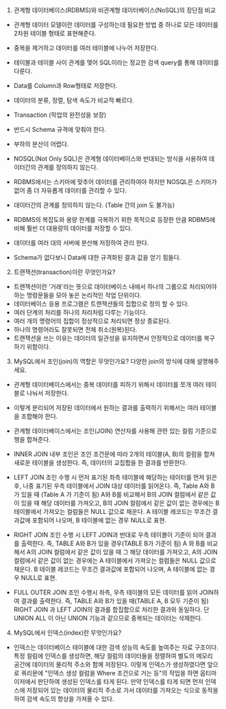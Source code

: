1. 관계형 데이터베이스(RDBMS)와 비관계형 데이터베이스(NoSQL)의 장단점 비교

- 관계형 데이터 모델이란 데이터를 구성하는데 필요한 방법 중 하나로 모든 데이터를 2차원 테이블 형태로 표현해준다.
- 중복을 제거하고 데이터를 여러 테이블에 나누어 저장한다.
- 테이블과 테이블 사이 관계를 맺어 SQL이라는 정교한 검색 query를 통해 데이터를 다룬다.
- Data를 Column과 Row형태로 저장한다.
- 데이터의 분류, 정렬, 탐색 속도가 비교적 빠르다.
- Transaction (작업의 완전성을 보장)
- 반드시 Schema 규격에 맞춰야 한다.
- 부하의 분산이 어렵다.

- NOSQL(Not Only SQL)은 관계형 데이터베이스와 반대되는 방식을 사용하여 데이터간의 관계를 정의하지 않는다.
- RDBMS에서는 스키마에 맞추어 데이터를 관리하여야 하지만 NOSQL은 스키마가 없어 좀 더 자유롭게 데이터를 관리할 수 있다.
- 데이터간의 관계를 정의하지 않는다. (Table 간의 join 도 불가능)
- RDBMS의 복잡도와 용량 한계를 극복하기 위한 목적으로 등장한 만큼 RDBMS에 비해 훨씬 더 대용량의 데이터를 저장할 수 있다.
- 데이터를 여러 대의 서버에 분산해 저장하여 관리 한다.
- Schema가 없다보니 Data에 대한 규격화된 결과 값을 얻기 힘들다.

2. 트랜잭션(transaction)이란 무엇인가요?
- 트랜잭션이란 '거래'라는 뜻으로 데이터베이스 내에서 하나의 그룹으로 처리되어야 하는 명령문들을 모아 놓은 논리적인 작업 단위이다.
- 데이터베이스 응용 프로그램은 트랜잭션들의 집합으로 정의 할 수 있다.
- 여러 단계의 처리를 하나의 처리처럼 다루는 기능이다.
- 여러 개의 명령어의 집합이 정상적으로 처리되면 정상 종료된다.
- 하나의 명령어라도 잘못되면 전체 취소(원복)된다.
- 트랜잭션을 쓰는 이유는 데이터의 일관성을 유지하면서 안정적으로 데이터를 복구하기 위함이다.


3. MySQL에서 조인(join)의 역할은 무엇인가요? 다양한 join의 방식에 대해 설명해주세요.
- 관계형 데이터베이스에서는 중복 데이터를 피하기 위해서 데이터를 쪼개 여러 테이블로 나눠서 저장한다. 
- 이렇게 분리되어 저장된 데이터에서 원하는 결과를 출력하기 위해서는 여러 테이블을 조합해야 한다.
- 관계형 데이터베이스에서는 조인(JOIN) 연산자를 사용해 관련 있는 컬럼 기준으로 행을 합쳐준다.

- INNER JOIN
내부 조인은 조인 조건문에 따라 2개의 테이블(A, B)의 컬럼을 합쳐 새로운 테이블을 생성한다. 즉, 데이터의 교집합을 한 결과를 반환한다.

- LEFT JOIN
조인 수행 시 먼저 표기된 좌측 테이블에 해당하는 테이터를 먼저 읽은 후, 나중 표기된 우측 테이블에서 JOIN 대상 테이터를 읽어온다.
즉, Table A와 B가 있을 때 (Table A 가 기준이 됨) A와 B를 비교해서 B의 JOIN 컬럼에서 같은 값이 있을 때 해당 데이터를 가져오고, B의 JOIN 컬럼에서 같은 값이 없는 경우에는 B테이블에서 가져오는 컬럼들은 NULL 값으로 채운다. 
A 테이블 레코드는 무조건 결과값에 포함되어 나오며, B 테이블에 없는 경우 NULL로 표현.

- RIGHT JOIN
조인 수행 시 LEFT JOIN과 반대로 우측 테이블이 기준이 되어 결과를 출력한다.
즉, TABLE A와 B가 있을 경우(TABLE B가 기준이 됨) A 와 B를 비교해서 A의 JOIN 컬럼에서 같은 값이 있을 때 그 해당 데이터를 가져오고, A의 JOIN 컬럼에서 같은 값이 없는 경우에는 A 테이블에서 가져오는 컬럼들은 NULL 값으로 채운다.
B 테이블 레코드는 무조건 결과값에 포함되어 나오며, A 테이블에 없는 경우 NULL로 표현.

- FULL OUTER JOIN
조인 수행시 좌측, 우측 테이블의 모든 데이터를 읽어 JOIN하여 결과를 출력한다.
즉, TABLE A와 B가 있을 때(TABLE A, B 모두 기준이 됨) RIGHT JOIN 과 LEFT JOIN의 결과를 합집합으로 처리한 결과와 동일하다. 단 UNION ALL 이 아닌 UNION 기능과 같으므로 중복되는 데이터는 삭제한다.

4. MySQL에서 인덱스(index)란 무엇인가요?

- 인덱스는 데이터베이스 테이블에 대한 검색 성능의 속도를 높여주는 자료 구조이다. 특정 컬럼에 인덱스를 생성하면, 해당 컬럼의 데이터들을 정렬하여 별도의 메모리 공간에 데이터의 물리적 주소와 함께 저장된다. 이렇게 인덱스가 생성하였다면 앞으로 쿼리문에 "인덱스 생성 컬럼을 Where 조건으로 거는 등"의 작업을 하면 옵티마이저에서 판단하여 생성된 인덱스를 타게 된다. 만약 인덱스를 타게 되면 먼저 인덱스에 저장되어 있는 데이터의 물리적 주소로 가서 데이터를 가져오는 식으로 동작을 하여 검색 속도의 향상을 가져올 수 있다.

